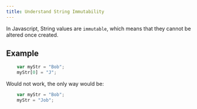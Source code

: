 ```yaml
---
title: Understand String Immutability
---
```

In Javascript, String values are `immutable`, which means that they cannot be altered once created.

## Example

```js
    var myStr = "Bob";
    myStr[0] = "J";
```

Would not work, the only way would be:

```js
    var myStr = "Bob";
    myStr = "Job";
```
